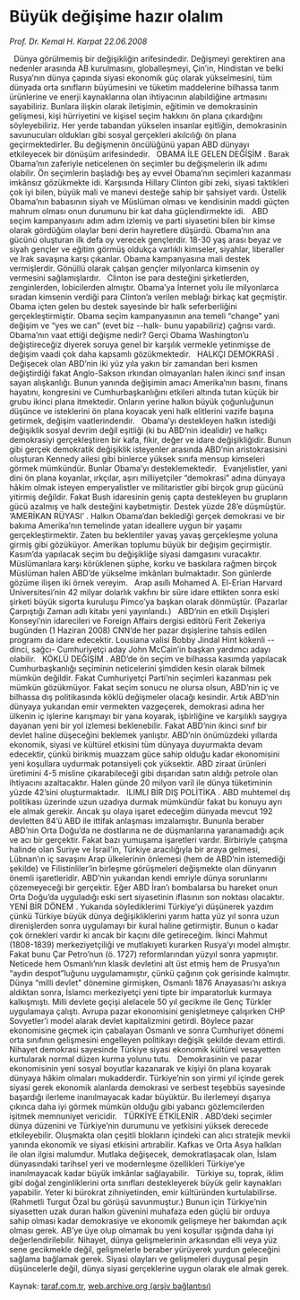 # Büyük değişime hazır olalım

*Prof. Dr. Kemal H. Karpat 22.06.2008*

<div class="yazi"> 
Dünya görülmemiş bir değişikliğin arifesindedir. Değişmeyi gerektiren ana nedenler arasında AB kurulmasını, globalleşmeyi, Çin’in, Hindistan ve belki Rusya’nın dünya çapında siyasi ekonomik güç olarak yükselmesini, tüm dünyada orta sınıfların büyümesini ve tüketim maddelerine bilhassa tarım ürünlerine ve enerji kaynaklarına olan ihtiyacının alabildiğine artmasını sayabiliriz. Bunlara ilişkin olarak iletişimin, eğitimin ve demokrasinin gelişmesi, kişi hürriyetini ve kişisel seçim hakkını ön plana çıkardığını söyleyebiliriz. Her yerde tabandan yükselen insanlar eşitliğin, demokrasinin savunucuları oldukları gibi sosyal gerçekleri akılcılığı ön plana geçirmektedirler. Bu değişmenin öncülüğünü yapan ABD dünyayı etkileyecek bir dönüşüm arifesindedir.
 
OBAMA İLE GELEN DEĞİŞİM . Barak Obama’nın zaferiyle neticelenen ön seçimler bu değişmelerin ilk adımı olabilir. Ön seçimlerin başladığı beş ay evvel Obama’nın seçimleri kazanması imkânsız gözükmekte idi. Karşısında Hillary Clinton gibi zeki, siyasi taktikleri çok iyi bilen, büyük mali ve manevi desteğe sahip bir şahsiyet vardı. Üstelik Obama’nın babasının siyah ve Müslüman olması ve kendisinin maddi güçten mahrum olması onun durumunu bir kat daha güçlendirmekte idi.
 
ABD seçim kampanyasını adım adım izlemiş ve parti siyasetini bilen bir kimse olarak gördüğüm olaylar beni derin hayretlere düşürdü. Obama’nın ana gücünü oluşturan ilk defa oy verecek gençlerdir. 18-30 yaş arası beyaz ve siyah gençler ve eğitim görmüş oldukça varlıklı kimseler, siyahlar, liberaller ve Irak savaşına karşı çıkanlar. Obama kampanyasına mali destek vermişlerdir. Gönüllü olarak çalışan gençler milyonlarca kimsenin oy vermesini sağlamışlardır.
 
Clinton ise para desteğini şirketlerden, zenginlerden, lobicilerden almıştır. Obama’ya İnternet yolu ile milyonlarca sıradan kimsenin verdiği para Clinton’a verilen meblağı birkaç kat geçmiştir. Obama içten gelen bu destek sayesinde bir halk seferberliğini gerçekleştirmiştir.
Obama seçim kampanyasının ana temeli “change” yani değişim ve “yes we can” (evet biz --halk- bunu yapabiliriz) çağrısı vardı. Obama’nın vaat ettiği değişme nedir? Gerçi Obama Washington’u değiştireceğiz diyerek soruya genel bir karşılık vermekle yetinmişse de değişim vaadi çok daha kapsamlı gözükmektedir.
 
HALKÇI DEMOKRASİ . Değişecek olan ABD’nin iki yüz yıla yakın bir zamandan beri kısmen değiştirdiği fakat Anglo-Sakson ırkından olmayanları halen ikinci sınıf insan sayan alışkanlığı. Bunun yanında değişimin amacı Amerika’nın basını, finans hayatını, kongresini ve Cumhurbaşkanlığını etkileri altında tutan küçük bir grubu ikinci plana itmektedir. Onların yerine halkın büyük çoğunluğunun düşünce ve isteklerini ön plana koyacak yeni halk elitlerini vazife başına getirmek, değişim vaatlerindendir.
 
Obama’yı destekleyen halkın istediği değişiklik sosyal devrim değil eşitliği (ki bu ABD’nin idealidir) ve halkçı demokrasiyi gerçekleştiren bir kafa, fikir, değer ve idare değişikliğidir. Bunun gibi gerçek demokratik değişiklik isteyenler arasında ABD’nin aristokrasisini oluşturan Kennedy ailesi gibi binlerce yüksek sınıfa mensup kimseleri görmek mümkündür. Bunlar Obama’yı desteklemektedir.
 
Evanjelistler, yani dini ön plana koyanlar, ırkçılar, aşırı milliyetçiler “demokrasi” adına dünyaya hâkim olmak isteyen emperyalistler ve militaristler gibi birçok grup gücünü yitirmiş değildir. Fakat Bush idaresinin geniş çapta destekleyen bu grupların gücü azalmış ve halk desteğini kaybetmiştir. Destek yüzde 28’e düşmüştür.
 
‘AMERİKAN RÜYASI’ . Halkın Obama’dan beklediği gerçek demokrasi ve bir bakıma Amerika’nın temelinde yatan ideallere uygun bir yaşamı gerçekleştirmektir. Zaten bu beklentiler yavaş yavaş gerçekleşme yoluna girmiş gibi gözüküyor. Amerikan toplumu büyük bir değişim geçirmiştir. Kasım’da yapılacak seçim bu değişikliğe siyasi damgasını vuracaktır. Müslümanlara karşı körüklenen şüphe, korku ve baskılara rağmen birçok Müslüman halen ABD’de yükselme imkânları bulmaktadır. Son günlerde gözüme ilişen iki örnek vereyim.
 
Arap asıllı Mohamed A. El-Erian Harvard Üniversitesi’nin 42 milyar dolarlık vakfını bir süre idare ettikten sonra eski şirketi büyük sigorta kuruluşu Pimco’ya başkan olarak dönmüştür. (Pazarlar Çarpıştığı Zaman adlı kitabı yeni yayınlandı.)
 
ABD’nin en etkili Dışişleri Konseyi’nin idarecileri ve Foreign Affairs dergisi editörü Ferit Zekeriya bugünden (1 Haziran 2008) CNN’de her pazar dışişlerine tahsis edilen programı da idare edecektir. Lousiana valisi Bobby Jindal Hint kökenli --dinci, sağcı- Cumhuriyetçi aday John McCain’in başkan yardımcı adayı olabilir.
 
KÖKLÜ DEĞİŞİM . ABD’de ön seçim ve bilhassa kasımda yapılacak Cumhurbaşkanlığı seçiminin neticelerini şimdiden kesin olarak bilmek mümkün değildir. Fakat Cumhuriyetçi Parti’nin seçimleri kazanması pek mümkün gözükmüyor. Fakat seçim sonucu ne olursa olsun, ABD’nin iç ve bilhassa dış politikasında köklü değişmeler olacağı kesindir. Artık ABD’nin dünyaya yukarıdan emir vermekten vazgeçerek, demokrasi adına her ülkenin iç işlerine karışmayı bir yana koyarak, işbirliğine ve karşılıklı saygıya dayanan yeni bir yol izlemesi beklenebilir. Fakat ABD’nin ikinci sınıf bir devlet haline düşeceğini beklemek yanlıştır.
ABD’nin önümüzdeki yıllarda ekonomik, siyasi ve kültürel etkisini tüm dünyaya duyurmakta devam edecektir, çünkü birikmiş muazzam güce sahip olduğu kadar ekonomisini yeni koşullara uydurmak potansiyeli çok yüksektir. ABD ziraat ürünleri üretimini 4-5 misline çıkarabileceği gibi dışarıdan satın aldığı petrole olan ihtiyacını azaltacaktır. Halen günde 20 milyon varil ile dünya tüketiminin yüzde 42’sini oluşturmaktadır.
 
ILIMLI BİR DIŞ POLİTİKA . ABD muhtemel dış politikası üzerinde uzun uzadıya durmak mümkündür fakat bu konuyu ayrı ele almak gerekir. Ancak şu olaya işaret edeceğim dünyada mevcut 192 devletten 84’ü ABD ile ittifak anlaşması imzalamıştır. Bununla beraber ABD’nin Orta Doğu’da ne dostlarına ne de düşmanlarına yaranamadığı açık ve acı bir gerçektir. Fakat bazı yumuşama işaretleri vardır. Birbiriyle çatışma halinde olan Suriye ve İsrail’in, Türkiye aracılığıyla bir araya gelmesi, Lübnan’ın iç savaşını Arap ülkelerinin önlemesi (hem de ABD’nin istemediği şekilde) ve Filistinliler’in birleşme görüşmeleri değişmekte olan dünyanın önemli işaretleridir. ABD’nin yukarıdan kendi emriyle dünya sorunlarını çözemeyeceği bir gerçektir. Eğer ABD İran’ı bombalarsa bu hareket onun Orta Doğu’da uyguladığı eski sert siyasetinin iflasının son noktası olacaktır.
 
YENİ BİR DÖNEM . Yukarıda söylediklerimi Türkiye’yi düşünerek yazdım çünkü Türkiye büyük dünya değişikliklerini yarım hatta yüz yıl sonra uzun direnişlerden sonra uygulamayı bir kural haline getirmiştir. Bunun o kadar çok örnekleri vardır ki ancak bir kaçını dile getireceğim. İkinci Mahmut (1808-1839) merkeziyetçiliği ve mutlakıyeti kurarken Rusya’yı model almıştır. Fakat bunu Çar Petro’nun (ö. 1727) reformlarından yüzyıl sonra yapmıştır. Neticede hem Osmanlı’nın klasik devletini alt üst etmiş hem de Prusya’nın “aydın despot”luğunu uygulamamıştır, çünkü çağının çok gerisinde kalmıştır. Dünya “milli devlet” dönemine girmişken, Osmanlı 1876 Anayasası’nı askıya aldıktan sonra, İslamcı merkeziyetçi yeni tipte bir imparatorluk kurmaya kalkışmıştı. Milli devlete geçişi alelacele 50 yıl gecikme ile Genç Türkler uygulamaya çalıştı. Avrupa pazar ekonomisini genişletmeye çalışırken CHP Sovyetler’i model alarak devlet kapitalizmini getirdi. Böylece pazar ekonomisine geçmek için çabalayan Osmanlı ve sonra Cumhuriyet dönemi orta sınıfının gelişmesini engelleyen politikayı değişik şekilde devam ettirdi. Nihayet demokrasi sayesinde Türkiye siyasi ekonomik kültürel vesayetten kurtularak normal düzen kurma yolunu tutu.
 
Demokrasinin ve pazar ekonomisinin yeni sosyal boyutlar kazanarak ve kişiyi ön plana koyarak dünyaya hâkim olmaları mukadderdir. Türkiye’nin son yirmi yıl içinde gerek siyasi gerek ekonomik alanlarda demokrasi ve serbest teşebbüs sayesinde başardığı ilerleme inanılmayacak kadar büyüktür. Bu ilerlemeyi dışarıya çıkınca daha iyi görmek mümkün olduğu gibi yabancı gözlemcilerden işitmek memnuniyet vericidir.
 
TÜRKİYE ETKİLENİR . ABD’deki seçimler dünya düzenini ve Türkiye’nin durumunu ve yetkisini yüksek derecede etkileyebilir. Oluşmakta olan çeşitli blokların içindeki can alıcı stratejik mevkii yanında ekonomik ve siyasi etkisini artırabilir. Kafkas ve Orta Asya halkları ile olan ilgisi malumdur. Mutlaka değişecek, demokratlaşacak olan, İslam dünyasındaki tarihsel yeri ve modernleşme özellikleri Türkiye’ye inanılmayacak kadar büyük imkânlar sağlayabilir.
 
Türkiye su, toprak, iklim gibi doğal zenginliklerini orta sınıfları destekleyerek büyük gelir kaynakları yapabilir. Yeter ki bürokrat zihniyetinden, emir kültüründen kurtulabilirse. (Rahmetli Turgut Özal bu görüşü savunmuştur.) Bunun için Türkiye’nin siyasetten uzak duran halkın güvenini muhafaza eden güçlü bir orduya sahip olması kadar demokrasiye ve ekonomik gelişmeye her bakımdan açık olması gerek. AB’ye üye olup olmamak bu yeni koşullar ışığında daha iyi değerlendirilebilir. Nihayet, dünya gelişmelerinin arkasından elli veya yüz sene gecikmekle değil, gelişmelerle beraber yürüyerek yurdun geleceğini sağlama bağlamak gerek. Siyasi olayları ve gelişmeleri duygusal peşin düşüncelerle değil, dünya siyasi gerçeklerine uygun olarak ele almak gerek.</div>

Kaynak: [taraf.com.tr](http://www.taraf.com.tr:80/prof-dr-kemal-h-karpat/makale-buyuk-degisime-hazir-olalim.htm), [web.archive.org (arşiv bağlantısı)](http://web.archive.org/web/20100716220757/http://www.taraf.com.tr:80/prof-dr-kemal-h-karpat/makale-buyuk-degisime-hazir-olalim.htm)
